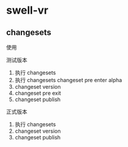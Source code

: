 # swell-vr

## changesets

使用

测试版本
1. 执行 changesets
2. 执行 changesets changeset pre enter alpha
3. changeset version
4. changeset pre exit
5. changeset publish


正式版本
1. 执行 changesets
2. changeset version
5. changeset publish
